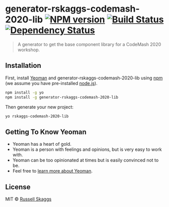 # generator-rskaggs-codemash-2020-lib [![NPM version][npm-image]][npm-url] [![Build Status][travis-image]][travis-url] [![Dependency Status][daviddm-image]][daviddm-url]
> A generator to get the base component library for a CodeMash 2020 workshop.

## Installation

First, install [Yeoman](http://yeoman.io) and generator-rskaggs-codemash-2020-lib using [npm](https://www.npmjs.com/) (we assume you have pre-installed [node.js](https://nodejs.org/)).

```bash
npm install -g yo
npm install -g generator-rskaggs-codemash-2020-lib
```

Then generate your new project:

```bash
yo rskaggs-codemash-2020-lib
```

## Getting To Know Yeoman

 * Yeoman has a heart of gold.
 * Yeoman is a person with feelings and opinions, but is very easy to work with.
 * Yeoman can be too opinionated at times but is easily convinced not to be.
 * Feel free to [learn more about Yeoman](http://yeoman.io/).

## License

MIT © [Russell Skaggs]()


[npm-image]: https://badge.fury.io/js/generator-rskaggs-codemash-2020-lib.svg
[npm-url]: https://npmjs.org/package/generator-rskaggs-codemash-2020-lib
[travis-image]: https://travis-ci.com/rskaggs/generator-rskaggs-codemash-2020-lib.svg?branch=master
[travis-url]: https://travis-ci.com/rskaggs/generator-rskaggs-codemash-2020-lib
[daviddm-image]: https://david-dm.org/rskaggs/generator-rskaggs-codemash-2020-lib.svg?theme=shields.io
[daviddm-url]: https://david-dm.org/rskaggs/generator-rskaggs-codemash-2020-lib
